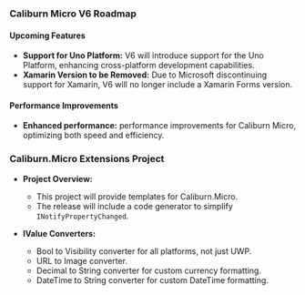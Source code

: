 ### Caliburn Micro V6 Roadmap

#### Upcoming Features
- **Support for Uno Platform:** V6 will introduce support for the Uno Platform, enhancing cross-platform development capabilities.
- **Xamarin Version to be Removed:** Due to Microsoft discontinuing support for Xamarin, V6 will no longer include a Xamarin Forms version.

#### Performance Improvements
- **Enhanced performance:** performance improvements for Caliburn Micro, optimizing both speed and efficiency.


### Caliburn.Micro Extensions Project

- **Project Overview:**
  - This project will provide templates for Caliburn.Micro.
  - The release will include a code generator to simplify `INotifyPropertyChanged`.

- **IValue Converters:**
  - Bool to Visibility converter for all platforms, not just UWP.
  - URL to Image converter.
  - Decimal to String converter for custom currency formatting.
  - DateTime to String converter for custom DateTime formatting.
